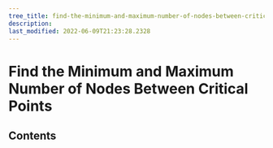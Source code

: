 ```yaml
---
tree_title: find-the-minimum-and-maximum-number-of-nodes-between-critical-points
description: 
last_modified: 2022-06-09T21:23:28.2328
---
```


# Find the Minimum and Maximum Number of Nodes Between Critical Points

## Contents
